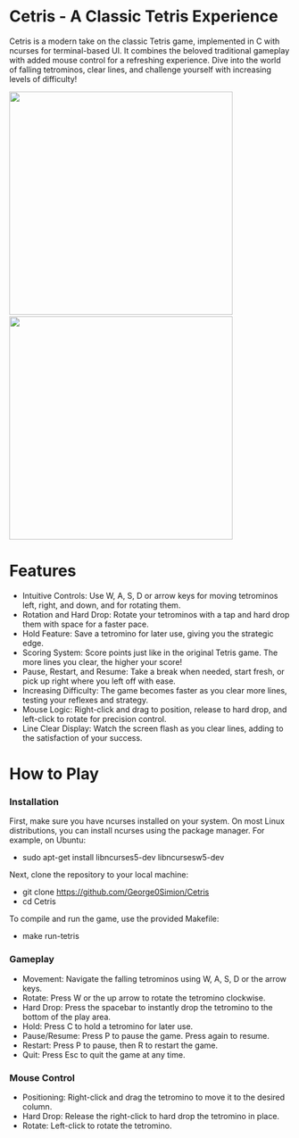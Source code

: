 # Cetris - A Classic Tetris Experience

  Cetris is a modern take on the classic Tetris game, implemented in C with ncurses for terminal-based UI. It combines the beloved traditional gameplay with added mouse control for a refreshing experience. Dive into the world of falling tetrominos, clear lines, and challenge yourself with increasing levels of difficulty!

<p float="left">
  <img src="https://github.com/George0Simion/Cetris---A-Tetris-Clone/assets/149818276/599abe7a-9e9f-4419-85dc-1fb2e1a228d2" width="400" />&nbsp;&nbsp;&nbsp;&nbsp;&nbsp;&nbsp;<img src="https://github.com/George0Simion/Cetris---A-Tetris-Clone/assets/149818276/dc5c744c-4503-4cdc-9f2b-2fe1ab06f174" width="400" /> 
</p>


# Features

 - Intuitive Controls: Use W, A, S, D or arrow keys for moving tetrominos left, right, and down, and for rotating them.
 - Rotation and Hard Drop: Rotate your tetrominos with a tap and hard drop them with space for a faster pace.
 - Hold Feature: Save a tetromino for later use, giving you the strategic edge.
 - Scoring System: Score points just like in the original Tetris game. The more lines you clear, the higher your score!
 - Pause, Restart, and Resume: Take a break when needed, start fresh, or pick up right where you left off with ease.
 - Increasing Difficulty: The game becomes faster as you clear more lines, testing your reflexes and strategy.
 - Mouse Logic: Right-click and drag to position, release to hard drop, and left-click to rotate for precision control.
 - Line Clear Display: Watch the screen flash as you clear lines, adding to the satisfaction of your success.

# How to Play
   ### Installation

First, make sure you have ncurses installed on your system. On most Linux distributions, you can install ncurses using the package manager. For example, on Ubuntu:
 - sudo apt-get install libncurses5-dev libncursesw5-dev

Next, clone the repository to your local machine:
 - git clone https://github.com/George0Simion/Cetris
 - cd Cetris

To compile and run the game, use the provided Makefile:
 - make run-tetris

  ### Gameplay

- Movement: Navigate the falling tetrominos using W, A, S, D or the arrow keys.
- Rotate: Press W or the up arrow to rotate the tetromino clockwise.
- Hard Drop: Press the spacebar to instantly drop the tetromino to the bottom of the play area.
- Hold: Press C to hold a tetromino for later use.
- Pause/Resume: Press P to pause the game. Press again to resume.
- Restart: Press P to pause, then R to restart the game.
- Quit: Press Esc to quit the game at any time.

### Mouse Control

 - Positioning: Right-click and drag the tetromino to move it to the desired column.
 - Hard Drop: Release the right-click to hard drop the tetromino in place.
 - Rotate: Left-click to rotate the tetromino.
